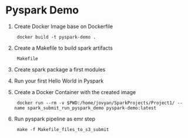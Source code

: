 # Pyspark Demo

1. Create Docker Image base on Dockerfile

        docker build -t pyspark-demo .
        
2. Create a Makefile to build spark artifacts

        Makefile
        
3. Create spark package a first modules

4. Run your first Hello World in Pyspark
 
5. Create a Docker Container with the created image

        docker run --rm -v $PWD:/home/jovyan/SparkProjects/Project1/ --name spark_submit_run_pyspark_demo pyspark-demo:latest
        
6. Run pyspark pipeline as emr step

        make -f Makefile_files_to_s3_submit